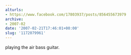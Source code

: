 ```yaml
---
alturls:
- https://www.facebook.com/17803937/posts/856455673979
archive:
- 2007-02
date: '2007-02-21T17:46:01+00:00'
slug: '1172079961'
---
```


playing the air bass guitar.

